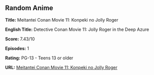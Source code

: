 ## Random Anime

**Title:** Meitantei Conan Movie 11: Konpeki no Jolly Roger

**English Title:** Detective Conan Movie 11: Jolly Roger in the Deep Azure

**Score:** 7.43/10

**Episodes:** 1

**Rating:** PG-13 - Teens 13 or older

**URL:** [Meitantei Conan Movie 11: Konpeki no Jolly Roger](https://myanimelist.net/anime/2171/Meitantei_Conan_Movie_11__Konpeki_no_Jolly_Roger)

